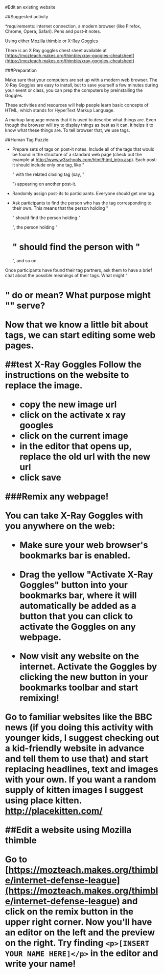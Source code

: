 #Edit an existing website

##Suggested activity

*requirements: internet connection, a modern browser (like Firefox, Chrome, Opera, Safari). Pens and post-it notes.

Using either [Mozilla thimble](https://thimble.webmaker.org/) or [X-Ray Goggles](https://goggles.webmaker.org/)

There is an X Ray goggles chest sheet available at [https://mozteach.makes.org/thimble/xray-goggles-cheatsheet](https://mozteach.makes.org/thimble/xray-goggles-cheatsheet)

###Preparation

Make sure that your computers are set up with a modern web browser. The X-Ray Goggles are easy to install, but to save yourself a few minutes during your event or class, you can prep the computers by preinstalling the Goggles.

These activities and resources will help people learn basic concepts of HTML, which stands for HyperText Markup Language.

A markup language means that it is used to describe what things are. Even though the browser will try to display things as best as it can, it helps it to know what these things are. To tell browser that, we use tags.


##Human Tag Puzzle

* Prepare sets of tags on post-it notes. Include all of the tags that would be found in the structure of a standard web page (check out the example at http://www.w3schools.com/html/html_intro.asp). Each post-it should include only one tag, like "<p>" with the related closing tag (say, "</p>") appearing on another post-it.

* Randomly assign post-its to participants. Everyone should get one tag.

* Ask participants to find the person who has the tag corresponding to their own. This means that the person holding "<p>" should find the person holding "</p>", the person holding "<h1>" should find the person with "</h1>", and so on.

Once participants have found their tag partners, ask them to have a brief chat about the possible meanings of their tags. What might "<h1>" do or mean? What purpose might "<body>" serve?

Now that we know a little bit about tags, we can start editing some web pages.

##test X-Ray Goggles
Follow the instructions on the website to replace the image. 

* copy the new image url
* click on the activate x ray googles
* click on the current image
* in the editor that opens up, replace the old url with the new url
* click save

###Remix any webpage!

You can take X-Ray Goggles with you anywhere on the web:

* Make sure your web browser's bookmarks bar is enabled.

* Drag the yellow "Activate X-Ray Goggles" button into your bookmarks bar, where it will automatically be added as a button that you can click to activate the Goggles on any webpage.

* Now visit any website on the internet. Activate the Goggles by clicking the new button in your bookmarks toolbar and start remixing!

Go to familiar websites like the BBC news (if you doing this activity with younger kids, I suggest checking out a kid-friendly website in advance and tell them to use that) and start replacing headlines, text and images with your own. If you want a random supply of kitten images I suggest using place kitten. http://placekitten.com/

##Edit a website using Mozilla thimble

Go to [https://mozteach.makes.org/thimble/internet-defense-league](https://mozteach.makes.org/thimble/internet-defense-league) and click on the remix button in the upper right corner. Now you'll have an editor on the left and the preview on the right. Try finding `<p>[INSERT YOUR NAME HERE]</p>` in the editor and write your name!










